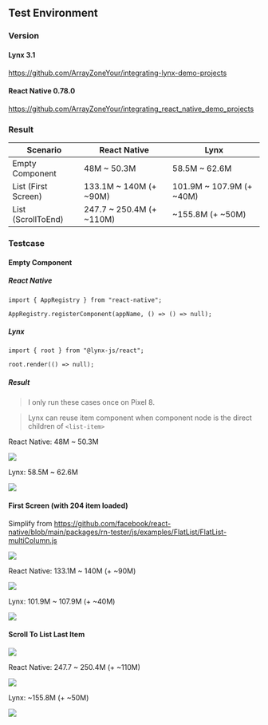 ## Test Environment

### Version

#### Lynx 3.1

https://github.com/ArrayZoneYour/integrating-lynx-demo-projects

#### React Native 0.78.0

https://github.com/ArrayZoneYour/integrating_react_native_demo_projects

### Result

| Scenario            | React Native             | Lynx                     |
| ------------------- | ------------------------ | ------------------------ |
| Empty Component     | 48M ~ 50.3M              | 58.5M ~ 62.6M            |
| List (First Screen) | 133.1M ~ 140M (+ ~90M)   | 101.9M ~ 107.9M (+ ~40M) |
| List (ScrollToEnd)  | 247.7 ~ 250.4M (+ ~110M) | ~155.8M (+ ~50M)         |

### Testcase

#### Empty Component

##### React Native

```tsx
import { AppRegistry } from "react-native";

AppRegistry.registerComponent(appName, () => () => null);
```

##### Lynx

```tsx
import { root } from "@lynx-js/react";

root.render(() => null);
```

##### Result

> I only run these cases once on Pixel 8.

> Lynx can reuse item component when component node is the direct children of `<list-item>`

React Native: 48M ~ 50.3M

![](https://github.com/ArrayZoneYour/integrating_react_native_demo_projects/blob/main/images/empty-component.png?raw=true)

Lynx: 58.5M ~ 62.6M

![](https://github.com/ArrayZoneYour/integrating-lynx-demo-projects/blob/benchmark-use-rn-similar-cases/images/empty-component.png?raw=true)

#### First Screen (with 204 item loaded)

Simplify from https://github.com/facebook/react-native/blob/main/packages/rn-tester/js/examples/FlatList/FlatList-multiColumn.js

![](../images/start.png)

React Native: 133.1M ~ 140M (+ ~90M)

![](https://github.com/ArrayZoneYour/integrating_react_native_demo_projects/blob/main/images/flatlist-first-screen-lower.png?raw=true)

Lynx: 101.9M ~ 107.9M (+ ~40M)

![](https://github.com/ArrayZoneYour/integrating-lynx-demo-projects/blob/benchmark-use-rn-similar-cases/images/list-204-start.png?raw=true)

#### Scroll To List Last Item

![](../images/end.png)

React Native: 247.7 ~ 250.4M (+ ~110M)

![](https://github.com/ArrayZoneYour/integrating_react_native_demo_projects/blob/main/images/flatlist-scroll-end.png?raw=true)

Lynx: ~155.8M (+ ~50M)

![](https://github.com/ArrayZoneYour/integrating-lynx-demo-projects/blob/benchmark-use-rn-similar-cases/images/image-204to1000-end.png?raw=true)
